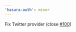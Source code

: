 ```yaml
---
'hasura-auth': minor
---
```


Fix Twitter provider (close [#100](https://github.com/nhost/hasura-auth/issues/100))
